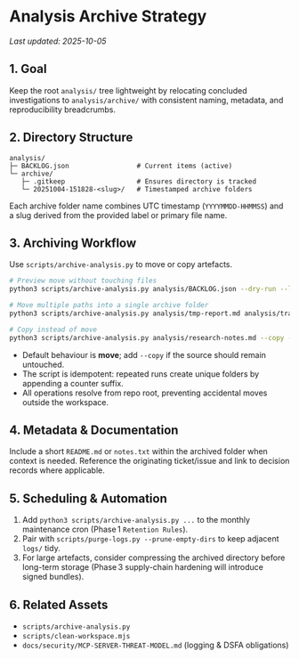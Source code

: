 # Analysis Archive Strategy

_Last updated: 2025-10-05_

## 1. Goal

Keep the root `analysis/` tree lightweight by relocating concluded investigations to `analysis/archive/` with consistent naming, metadata, and reproducibility breadcrumbs.

## 2. Directory Structure

```text
analysis/
├─ BACKLOG.json                 # Current items (active)
└─ archive/
   ├─ .gitkeep                  # Ensures directory is tracked
   └─ 20251004-151828-<slug>/   # Timestamped archive folders
```

Each archive folder name combines UTC timestamp (`YYYYMMDD-HHMMSS`) and a slug derived from the provided label or primary file name.

## 3. Archiving Workflow

Use `scripts/archive-analysis.py` to move or copy artefacts.

```bash
# Preview move without touching files
python3 scripts/archive-analysis.py analysis/BACKLOG.json --dry-run --label backlog-cleanup

# Move multiple paths into a single archive folder
python3 scripts/archive-analysis.py analysis/tmp-report.md analysis/traces/ --label sprint-42-cleanup

# Copy instead of move
python3 scripts/archive-analysis.py analysis/research-notes.md --copy --label retention-study
```

- Default behaviour is **move**; add `--copy` if the source should remain untouched.
- The script is idempotent: repeated runs create unique folders by appending a counter suffix.
- All operations resolve from repo root, preventing accidental moves outside the workspace.

## 4. Metadata & Documentation

Include a short `README.md` or `notes.txt` within the archived folder when context is needed. Reference the originating ticket/issue and link to decision records where applicable.

## 5. Scheduling & Automation

1. Add `python3 scripts/archive-analysis.py ...` to the monthly maintenance cron (Phase 1 `Retention Rules`).
2. Pair with `scripts/purge-logs.py --prune-empty-dirs` to keep adjacent `logs/` tidy.
3. For large artefacts, consider compressing the archived directory before long-term storage (Phase 3 supply-chain hardening will introduce signed bundles).

## 6. Related Assets

- `scripts/archive-analysis.py`
- `scripts/clean-workspace.mjs`
- `docs/security/MCP-SERVER-THREAT-MODEL.md` (logging & DSFA obligations)
